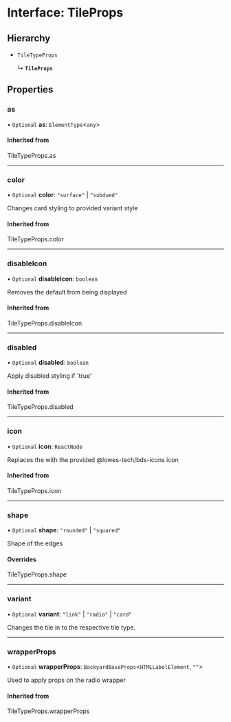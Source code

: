 # Interface: TileProps

## Hierarchy

- `TileTypeProps`

  ↳ **`TileProps`**

## Properties

### as

• `Optional` **as**: `ElementType`<`any`\>

#### Inherited from

TileTypeProps.as

___

### color

• `Optional` **color**: ``"surface"`` \| ``"subdued"``

Changes card styling to provided variant style

#### Inherited from

TileTypeProps.color

___

### disableIcon

• `Optional` **disableIcon**: `boolean`

Removes the default <LinkIcon/> from being displayed

#### Inherited from

TileTypeProps.disableIcon

___

### disabled

• `Optional` **disabled**: `boolean`

Apply disabled styling if 'true'

#### Inherited from

TileTypeProps.disabled

___

### icon

• `Optional` **icon**: `ReactNode`

Replaces the <LinkIcon/> with the provided @lowes-tech/bds-icons icon

#### Inherited from

TileTypeProps.icon

___

### shape

• `Optional` **shape**: ``"rounded"`` \| ``"squared"``

Shape of the edges

#### Overrides

TileTypeProps.shape

___

### variant

• `Optional` **variant**: ``"link"`` \| ``"radio"`` \| ``"card"``

Changes the tile in to the respective tile type.

___

### wrapperProps

• `Optional` **wrapperProps**: `BackyardBaseProps`<`HTMLLabelElement`, ``""``\>

Used to apply props on the radio wrapper

#### Inherited from

TileTypeProps.wrapperProps
